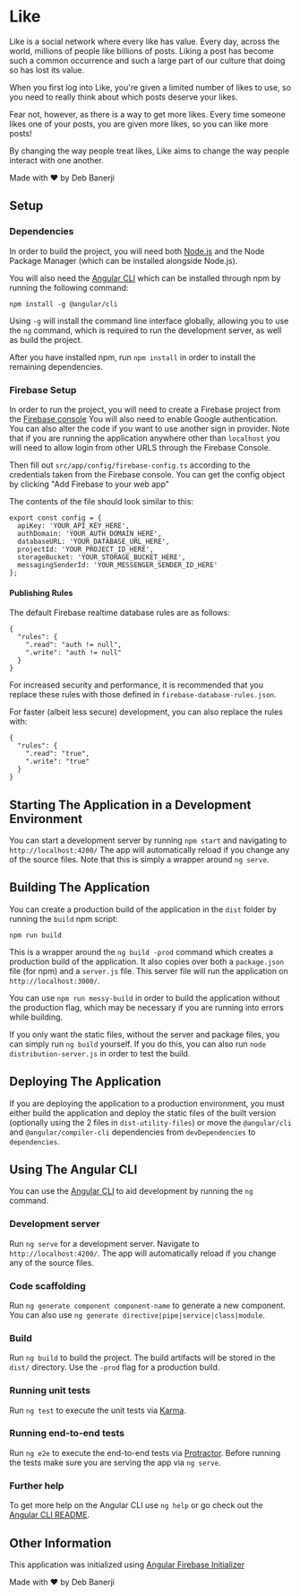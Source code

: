 # Like

Like is a social network where every like has value. Every day, across the world, millions of people like billions of posts. Liking a post has become such a common occurrence and such a large part of our culture that doing so has lost its value.

When you first log into Like, you're given a limited number of likes to use, so you need to really think about which posts deserve your likes.

Fear not, however, as there is a way to get more likes. Every time someone likes one of your posts, you are given more likes, so you can like more posts!

By changing the way people treat likes, Like aims to change the way people interact with one another.

Made with ♥ by Deb Banerji

## Setup

### Dependencies

In order to build the project, you will need both [Node.js](https://nodejs.org/en/) and the Node Package Manager (which can be installed alongside Node.js).

You will also need the [Angular CLI](https://github.com/angular/angular-cli) which can be installed through npm by running the following command:

```
npm install -g @angular/cli
```

Using `-g` will install the command line interface globally, allowing you to use the `ng` command, which is required to run the development server, as well as build the project.

After you have installed npm, run `npm install` in order to install the remaining dependencies.

### Firebase Setup

In order to run the project, you will need to create a Firebase project from the [Firebase console](https://console.firebase.google.com/)
You will also need to enable Google authentication. You can also alter the code if you want to use another sign in provider.
Note that if you are running the application anywhere other than `localhost` you will need to allow login from other URLS through the Firebase Console.

Then fill out `src/app/config/firebase-config.ts` according to the credentials taken from the Firebase console. You can get the config object by clicking "Add Firebase to your web app"

The contents of the file should look similar to this:
```
export const config = {
  apiKey: 'YOUR_API_KEY_HERE',
  authDomain: 'YOUR_AUTH_DOMAIN_HERE',
  databaseURL: 'YOUR_DATABASE_URL_HERE',
  projectId: 'YOUR_PROJECT_ID_HERE',
  storageBucket: 'YOUR_STORAGE_BUCKET_HERE',
  messagingSenderId: 'YOUR_MESSENGER_SENDER_ID_HERE'
};
```
#### Publishing Rules

The default Firebase realtime database rules are as follows:
```
{
  "rules": {
    ".read": "auth != null",
    ".write": "auth != null"
  }
}
```
For increased security and performance, it is recommended that you replace these rules with those defined in `firebase-database-rules.json`.

For faster (albeit less secure) development, you can also replace the rules with:
```
{
  "rules": {
    ".read": "true",
    ".write": "true"
  }
}
```

## Starting The Application in a Development Environment

You can start a development server by running `npm start` and navigating to `http://localhost:4200/` The app will automatically reload if you change any of the source files.
Note that this is simply a wrapper around `ng serve`.

## Building The Application

You can create a production build of the application in the `dist` folder by running the `build` npm script:

`npm run build`

This is a wrapper around the `ng build -prod` command which creates a production build of the application. It also copies over both a `package.json` file (for npm) and a `server.js` file.
This server file will run the application on `http://localhost:3000/`.

You can use `npm run messy-build` in order to build the application without the production flag, which may be necessary if you are running into errors while building.

If you only want the static files, without the server and package files, you can simply run `ng build` yourself. If you do this, you can also run `node distribution-server.js` in order to test the build.

## Deploying The Application

If you are deploying the application to a production environment, you must either build the application and deploy the static files of the built version (optionally using the 2 files in `dist-utility-files`) or move the `@angular/cli` and `@angular/compiler-cli` dependencies from `devDependencies` to `dependencies`.

## Using The Angular CLI

You can use the [Angular CLI](https://github.com/angular/angular-cli) to aid development by running the `ng` command.

### Development server

Run `ng serve` for a development server. Navigate to `http://localhost:4200/`. The app will automatically reload if you change any of the source files.

### Code scaffolding

Run `ng generate component component-name` to generate a new component. You can also use `ng generate directive|pipe|service|class|module`.

### Build

Run `ng build` to build the project. The build artifacts will be stored in the `dist/` directory. Use the `-prod` flag for a production build.

### Running unit tests

Run `ng test` to execute the unit tests via [Karma](https://karma-runner.github.io).

### Running end-to-end tests

Run `ng e2e` to execute the end-to-end tests via [Protractor](http://www.protractortest.org/).
Before running the tests make sure you are serving the app via `ng serve`.

### Further help

To get more help on the Angular CLI use `ng help` or go check out the [Angular CLI README](https://github.com/angular/angular-cli/blob/master/README.md).

## Other Information

This application was initialized using [Angular Firebase Initializer](https://github.com/debkbanerji)

Made with ♥ by Deb Banerji
